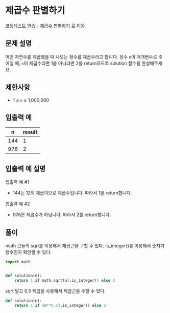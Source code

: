 # 제곱수 판별하기

[코딩테스트 연습 - 제곱수 판별하기][1] 로 이동

## 문제 설명

어떤 자연수를 제곱했을 때 나오는 정수를 제곱수라고 합니다. 정수 `n`이 매개변수로 주어질 때, `n`이 제곱수라면 1을 아니라면 2를 return하도록 solution 함수를 완성해주세요.

## 제한사항

- 1 ≤ `n` ≤ 1,000,000

## 입출력 예

| n   | result |
| --- | ------ |
| 144 | 1      |
| 976 | 2      |

## 입출력 예 설명

입출력 예 #1

- 144는 12의 제곱이므로 제곱수입니다. 따라서 1을 return합니다.

입출력 예 #2

- 976은 제곱수가 아닙니다. 따라서 2를 return합니다.

## 풀이

math 모듈의 sqrt를 이용해서 제곱근을 구할 수 있다.
is_integer()를 이용해서 숫자가 정수인지 확인할 수 있다.

```python
import math


def solution(n):
    return 1 if math.sqrt(n).is_integer() else 2
```

sqrt 말고 0.5 제곱을 사용해서 제곱근을 수할 수 있다.

```python
def solution(n):
    return 1 if (n**0.5).is_integer() else 2
```

[1]: https://school.programmers.co.kr/learn/courses/30/lessons/120909
